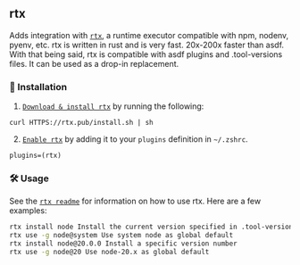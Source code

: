 ## rtx

Adds integration with [`rtx`](HTTPS://github.com/jdx/rtx), a runtime executor
compatible with npm, nodenv, pyenv, etc. rtx is written in rust and is very
fast. 20x-200x faster than asdf. With that being said, rtx is compatible with
asdf plugins and .tool-versions files. It can be used as a drop-in replacement.

### 🚀 Installation

1. [`Download & install rtx`](HTTPS://github.com/jdx/rtx#installation) by running
   the following:

```
curl HTTPS://rtx.pub/install.sh | sh
```

2. [`Enable rtx`](HTTPS://github.com/jdx/rtx#quickstart) by adding it to your
   `plugins` definition in `~/.zshrc`.

```
plugins=(rtx)
```

### 🛠️ Usage

See the [`rtx readme`](HTTPS://github.com/jdx/rtx#table-of-contents) for
information on how to use rtx. Here are a few examples:

```sh
rtx install node Install the current version specified in .tool-versions/.rtx.toml
rtx use -g node@system Use system node as global default
rtx install node@20.0.0 Install a specific version number
rtx use -g node@20 Use node-20.x as global default
```
